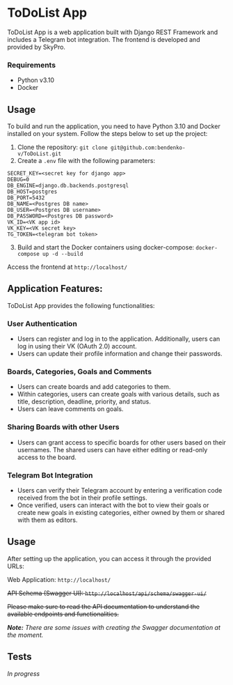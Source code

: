 # ToDoList App

ToDoList App is a web application built with Django REST Framework and includes a Telegram bot integration. The frontend is developed and provided by SkyPro.

### Requirements
* Python v3.10
* Docker

## Usage

To build and run the application, you need to have Python 3.10 and Docker installed on your system. Follow the steps below to set up the project:
1. Clone the repository: `git clone git@github.com:bendenko-v/ToDoList.git`
2. Create a `.env` file with the following parameters:
```
SECRET_KEY=<secret key for django app>
DEBUG=0
DB_ENGINE=django.db.backends.postgresql
DB_HOST=postgres
DB_PORT=5432
DB_NAME=<Postgres DB name>
DB_USER=<Postgres DB username>
DB_PASSWORD=<Postgres DB password>
VK_ID=<VK app id>
VK_KEY=<VK secret key>
TG_TOKEN=<telegram bot token>
```
3. Build and start the Docker containers using docker-compose: `docker-compose up -d --build`

Access the frontend at `http://localhost/`

## Application Features:

ToDoList App provides the following functionalities:

### User Authentication
* Users can register and log in to the application. Additionally, users can log in using their VK (OAuth 2.0) account.
* Users can update their profile information and change their passwords.

### Boards, Categories, Goals and Comments
* Users can create boards and add categories to them.
* Within categories, users can create goals with various details, such as title, description, deadline, priority, and status.
* Users can leave comments on goals.

### Sharing Boards with other Users
* Users can grant access to specific boards for other users based on their usernames. The shared users can have either editing or read-only access to the board.

### Telegram Bot Integration
* Users can verify their Telegram account by entering a verification code received from the bot in their profile settings.
* Once verified, users can interact with the bot to view their goals or create new goals in existing categories, either owned by them or shared with them as editors.

## Usage
After setting up the application, you can access it through the provided URLs:

Web Application: `http://localhost/`

~~API Schema (Swagger UI): `http://localhost/api/schema/swagger-ui/`~~

~~Please make sure to read the API documentation to understand the available endpoints and functionalities.~~

_**Note:** There are some issues with creating the Swagger documentation at the moment._

## Tests

_In progress_

